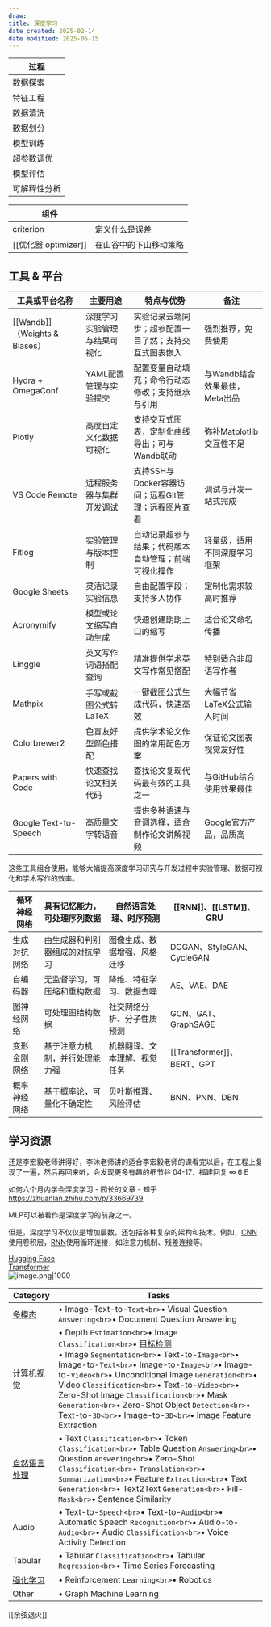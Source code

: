 ```yaml
---
draw:
title: 深度学习
date created: 2025-02-14
date modified: 2025-06-15
---
```


| 过程     |
| ------ |
| 数据探索   |
| 特征工程   |
| 数据清洗   |
| 数据划分   |
| 模型训练   |
| 超参数调优  |
| 模型评估   |
| 可解释性分析 |

| 组件                |             |
| ----------------- | ----------- |
| criterion         | 定义什么是误差     |
| [[优化器 optimizer]] | 在山谷中的下山移动策略 |

## 工具 & 平台

| 工具或平台名称                     | 主要用途           | 特点与优势                           | 备注                  |
| --------------------------- | -------------- | ------------------------------- | ------------------- |
| [[Wandb]]（Weights & Biases）| 深度学习实验管理与结果可视化 | 实验记录云端同步；超参配置一目了然；支持交互式图表嵌入     | 强烈推荐，免费使用           |
| Hydra + OmegaConf           | YAML配置管理与实验提交  | 配置变量自动填充；命令行动态修改；支持继承与引用        | 与Wandb结合效果最佳，Meta出品 |
| Plotly                      | 高度自定义化数据可视化    | 支持交互式图表，定制化曲线导出；可与Wandb联动       | 弥补Matplotlib交互性不足   |
| VS Code Remote              | 远程服务器与集群开发调试   | 支持SSH与Docker容器访问；远程Git管理；远程图片查看 | 调试与开发一站式完成          |
| Fitlog                      | 实验管理与版本控制      | 自动记录超参与结果；代码版本自动管理；前端可视化操作      | 轻量级，适用不同深度学习框架      |
| Google Sheets               | 灵活记录实验信息       | 自由配置字段；支持多人协作                   | 定制化需求较高时推荐          |
| Acronymify                  | 模型或论文缩写自动生成    | 快速创建朗朗上口的缩写                     | 适合论文命名传播            |
| Linggle                     | 英文写作词语搭配查询     | 精准提供学术英文写作常见搭配                  | 特别适合非母语写作者          |
| Mathpix                     | 手写或截图公式转LaTeX  | 一键截图公式生成代码，快速高效                 | 大幅节省LaTeX公式输入时间     |
| Colorbrewer2                | 色盲友好型颜色搭配      | 提供学术论文作图的常用配色方案                 | 保证论文图表视觉友好性         |
| Papers with Code            | 快速查找论文相关代码     | 查找论文复现代码最有效的工具之一                | 与GitHub结合使用效果最佳     |
| Google Text-to-Speech       | 高质量文字转语音       | 提供多种语速与音调选择，适合制作论文讲解视频          | Google官方产品，品质高      |

这些工具组合使用，能够大幅提高深度学习研究与开发过程中实验管理、数据可视化和学术写作的效率。

| 循环神经网络 | 具有记忆能力，可处理序列数据  | 自然语言处理、时序预测    | [[RNN]]、[[LSTM]]、GRU     |
| ------ | --------------- | -------------- | ------------------------ |
| 生成对抗网络 | 由生成器和判别器组成的对抗学习 | 图像生成、数据增强、风格迁移 | DCGAN、StyleGAN、CycleGAN  |
| 自编码器   | 无监督学习，可压缩和重构数据  | 降维、特征学习、数据去噪   | AE、VAE、DAE               |
| 图神经网络  | 可处理图结构数据        | 社交网络分析、分子性质预测  | GCN、GAT、GraphSAGE        |
| 变形金刚网络 | 基于注意力机制，并行处理能力强 | 机器翻译、文本理解、视觉任务 | [[Transformer]]、BERT、GPT |
| 概率神经网络 | 基于概率论，可量化不确定性   | 贝叶斯推理、风险评估     | BNN、PNN、DBN              |

## 学习资源

还是李宏毅老师讲得好，李沐老师讲的适合李宏毅老师的课看完以后，在工程上复现了一遍，然后再回来听，会发现更多有趣的细节谷 04-17．福建回复 ∞ 6 E

如何六个月内学会深度学习 - 园长的文章 - 知乎  
https://zhuanlan.zhihu.com/p/33669739

MLP可以被看作是深度学习的前身之一。

但是，深度学习不仅仅是增加层数，还包括各种复杂的架构和技术。例如，[CNN](CNN.md)使用卷积层，[RNN](RNN.md)使用循环连接，如注意力机制、残差连接等。

[Hugging Face](Hugging%20Face.md)  
[Transformer](Transformer.md)  
![image.png|1000](https://imagehosting4picgo.oss-cn-beijing.aliyuncs.com/imagehosting/fix-dir%2Fpicgo%2Fpicgo-clipboard-images%2F2024%2F07%2F18%2F00-11-44-7224fd53c93bde29414f01393570c91c-20240718001144-21e40d.png)

| Category   | Tasks                                                                                                                                                                                                                                                                                                                                                                                                     |
| ---------- | --------------------------------------------------------------------------------------------------------------------------------------------------------------------------------------------------------------------------------------------------------------------------------------------------------------------------------------------------------------------------------------------------------- |
| [多模态](多模态.md)    | • Image-Text-to-`Text<br>`• Visual Question `Answering<br>`• Document Question Answering                                                                                                                                                                                                                                                                                                                      |
| [计算机视觉](计算机视觉.md)  | • Depth `Estimation<br>`• Image `Classification<br>`• [目标检测](目标检测.md)<br>• Image `Segmentation<br>`• Text-to-`Image<br>`• Image-to-`Text<br>`• Image-to-`Image<br>`• Image-to-`Video<br>`• Unconditional Image `Generation<br>`• Video `Classification<br>`• Text-to-`Video<br>`• Zero-Shot Image `Classification<br>`• Mask `Generation<br>`• Zero-Shot Object `Detection<br>`• Text-to-`3D<br>`• Image-to-`3D<br>`• Image Feature Extraction |
| [自然语言处理](自然语言处理.md) | • Text `Classification<br>`• Token `Classification<br>`• Table Question `Answering<br>`• Question `Answering<br>`• Zero-Shot `Classification<br>`• `Translation<br>`• `Summarization<br>`• Feature `Extraction<br>`• Text `Generation<br>`• Text2Text `Generation<br>`• Fill-`Mask<br>`• Sentence Similarity                                                                                                                    |
| Audio      | • Text-to-`Speech<br>`• Text-to-`Audio<br>`• Automatic Speech `Recognition<br>`• Audio-to-`Audio<br>`• Audio `Classification<br>`• Voice Activity Detection                                                                                                                                                                                                                                                         |
| Tabular    | • Tabular `Classification<br>`• Tabular `Regression<br>`• Time Series Forecasting                                                                                                                                                                                                                                                                                                                             |
| [强化学习](强化学习.md)   | • Reinforcement `Learning<br>`• Robotics                                                                                                                                                                                                                                                                                                                                                                    |
| Other      | • Graph Machine Learning                                                                                                                                                                                                                                                                                                                                                                                  |

[[余弦退火]]
